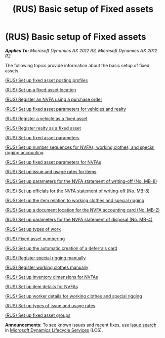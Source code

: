 ﻿---
title: (RUS) Basic setup of Fixed assets
TOCTitle: (RUS) Basic setup of Fixed assets
ms:assetid: 9c6ca7c3-9172-449f-9953-3954f3f5a428
ms:mtpsurl: https://technet.microsoft.com/en-us/library/JJ678528(v=AX.60)
ms:contentKeyID: 49387757
ms.date: 04/18/2014
mtps_version: v=AX.60
---

# (RUS) Basic setup of Fixed assets 


_**Applies To:** Microsoft Dynamics AX 2012 R3, Microsoft Dynamics AX 2012 R2_

The following topics provide information about the basic setup of fixed assets.

[(RUS) Set up fixed asset posting profiles](rus-set-up-fixed-asset-posting-profiles.md)

[(RUS) Set up a fixed asset location](rus-set-up-a-fixed-asset-location.md)

[(RUS) Register an NVFA using a purchase order](rus-register-an-nvfa-using-a-purchase-order.md)

[(RUS) Set up fixed asset parameters for vehicles and realty](rus-set-up-fixed-asset-parameters-for-vehicles-and-realty.md)

[(RUS) Register a vehicle as a fixed asset](rus-register-a-vehicle-as-a-fixed-asset.md)

[(RUS) Register realty as a fixed asset](rus-register-realty-as-a-fixed-asset.md)

[(RUS) Set up fixed asset parameters](rus-set-up-fixed-asset-parameters.md)

[(RUS) Set up number sequences for NVFAs, working clothes, and special rigging accounting](rus-set-up-number-sequences-for-nvfas-working-clothes-and-special-rigging-accounting.md)

[(RUS) Set up fixed asset parameters for NVFAs](rus-set-up-fixed-asset-parameters-for-nvfas.md)

[(RUS) Set up issue and usage rates for items](rus-set-up-issue-and-usage-rates-for-items.md)

[(RUS) Set up parameters for the NVFA statement of writing-off (No. MB-8)](rus-set-up-parameters-for-the-nvfa-statement-of-writing-off-no-mb-8.md)

[(RUS) Set up officials for the NVFA statement of writing-off (No. MB-8)](rus-set-up-officials-for-the-nvfa-statement-of-writing-off-no-mb-8.md)

[(RUS) Set up the item relation to working clothes and special rigging](rus-set-up-the-item-relation-to-working-clothes-and-special-rigging.md)

[(RUS) Set up a document location for the NVFA accounting card (No. MB-2)](rus-set-up-a-document-location-for-the-nvfa-accounting-card-no-mb-2.md)

[(RUS) Set up parameters for the NVFA statement of disposal (No. MB-4)](rus-set-up-parameters-for-the-nvfa-statement-of-disposal-no-mb-4.md)

[(RUS) Set up types of work](rus-set-up-types-of-work.md)

[(RUS) Fixed asset numbering](rus-fixed-asset-numbering.md)

[(RUS) Set up the automatic creation of a deferrals card](rus-set-up-the-automatic-creation-of-a-deferrals-card.md)

[(RUS) Register special rigging manually](rus-register-special-rigging-manually.md)

[(RUS) Register working clothes manually](rus-register-working-clothes-manually.md)

[(RUS) Set up inventory dimensions for NVFAs](rus-set-up-inventory-dimensions-for-nvfas.md)

[(RUS) Set up item details for NVFAs](rus-set-up-item-details-for-nvfas.md)

[(RUS) Set up worker details for working clothes and special rigging](rus-set-up-worker-details-for-working-clothes-and-special-rigging.md)

[(RUS) Set up types of issue and usage rates](rus-set-up-types-of-issue-and-usage-rates.md)

[(RUS) Set up fixed asset groups](rus-set-up-fixed-asset-groups.md)

  
**Announcements:** To see known issues and recent fixes, use [Issue search](http://go.microsoft.com/fwlink/?linkid=389258) in [Microsoft Dynamics Lifecycle Services](http://go.microsoft.com/fwlink/?linkid=306505) (LCS).

